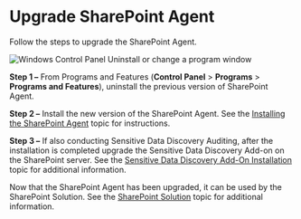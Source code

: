# Upgrade SharePoint Agent

Follow the steps to upgrade the SharePoint Agent.

![Windows Control Panel Uninstall or change a program window](/img/product_docs/accessanalyzer/11.6/accessanalyzer/install/sensitivedatadiscovery/uninstall.webp)

**Step 1 –** From Programs and Features (**Control Panel** > **Programs** > **Programs and
Features**), uninstall the previous version of SharePoint Agent.

**Step 2 –** Install the new version of the SharePoint Agent. See the
[Installing the SharePoint Agent](/docs/accessanalyzer/11.6/install/sharepointagent/wizard.md)
topic for instructions.

**Step 3 –** If also conducting Sensitive Data Discovery Auditing, after the installation is
completed upgrade the Sensitive Data Discovery Add-on on the SharePoint server. See the
[Sensitive Data Discovery Add-On Installation](/docs/accessanalyzer/11.6/install/sensitivedatadiscovery/overview.md)
topic for additional information.

Now that the SharePoint Agent has been upgraded, it can be used by the SharePoint Solution. See the
[SharePoint Solution](/docs/accessanalyzer/11.6/solutions/sharepoint/overview.md)
topic for additional information.
